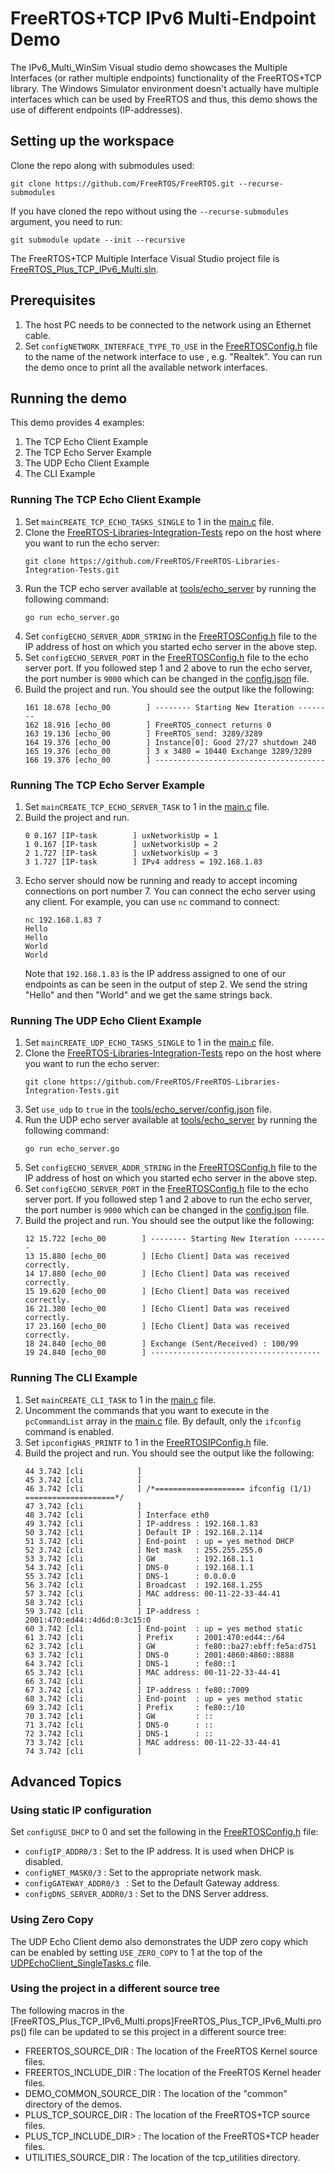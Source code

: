 # FreeRTOS+TCP IPv6 Multi-Endpoint Demo

The IPv6_Multi_WinSim Visual studio demo showcases the Multiple Interfaces (or
rather multiple endpoints) functionality of the FreeRTOS+TCP library.
The Windows Simulator environment doesn't actually have multiple
interfaces which can be used by FreeRTOS and thus, this demo shows
the use of different endpoints (IP-addresses).

## Setting up the workspace

Clone the repo along with submodules used:

```
git clone https://github.com/FreeRTOS/FreeRTOS.git --recurse-submodules
```

If you have cloned the repo without using the `--recurse-submodules`
argument, you need to run:

```
git submodule update --init --recursive
```

The FreeRTOS+TCP Multiple Interface Visual Studio project file is
[FreeRTOS_Plus_TCP_IPv6_Multi.sln](FreeRTOS_Plus_TCP_IPv6_Multi.sln).


## Prerequisites

1. The host PC needs to be connected to the network using an Ethernet cable.
2. Set `configNETWORK_INTERFACE_TYPE_TO_USE` in the [FreeRTOSConfig.h](FreeRTOSConfig.h)
   file to the name of the network interface to use , e.g. "Realtek". You can run the
   demo once to print all the available network interfaces.

## Running the demo

This demo provides 4 examples:
1. The TCP Echo Client Example
2. The TCP Echo Server Example
3. The UDP Echo Client Example
4. The CLI Example

### Running The TCP Echo Client Example
1. Set `mainCREATE_TCP_ECHO_TASKS_SINGLE` to 1 in the [main.c](main.c) file.
1. Clone the [FreeRTOS-Libraries-Integration-Tests](https://github.com/FreeRTOS/FreeRTOS-Libraries-Integration-Tests/tree/main)
   repo on the host where you want to run the echo server:
   ```
   git clone https://github.com/FreeRTOS/FreeRTOS-Libraries-Integration-Tests.git
   ```
1. Run the TCP echo server available at [tools/echo_server](https://github.com/FreeRTOS/FreeRTOS-Libraries-Integration-Tests/tree/main/tools/echo_server)
   by running the following command:
   ```
   go run echo_server.go
   ```
1. Set `configECHO_SERVER_ADDR_STRING` in the [FreeRTOSConfig.h](FreeRTOSConfig.h)
   file to the IP address of host on which you started echo server in the above
   step.
1. Set `configECHO_SERVER_PORT` in the [FreeRTOSConfig.h](FreeRTOSConfig.h)
   file to the echo server port. If you followed step 1 and 2 above to run the
   echo server, the port number is `9000` which can be changed in the
   [config.json](https://github.com/FreeRTOS/FreeRTOS-Libraries-Integration-Tests/blob/main/tools/echo_server/config.json#L5)
   file.
1. Build the project and run. You should see the output like the following:
   ```
   161 18.678 [echo_00        ] -------- Starting New Iteration --------
   162 18.916 [echo_00        ] FreeRTOS_connect returns 0
   163 19.136 [echo_00        ] FreeRTOS_send: 3289/3289
   164 19.376 [echo_00        ] Instance[0]: Good 27/27 shutdown 240
   165 19.376 [echo_00        ] 3 x 3480 = 10440 Exchange 3289/3289
   166 19.376 [echo_00        ] --------------------------------------
   ```

### Running The TCP Echo Server Example
1. Set `mainCREATE_TCP_ECHO_SERVER_TASK` to 1 in the [main.c](main.c) file.
1. Build the project and run.
   ```
   0 0.167 [IP-task        ] uxNetworkisUp = 1
   1 0.167 [IP-task        ] uxNetworkisUp = 2
   2 1.727 [IP-task        ] uxNetworkisUp = 3
   3 1.727 [IP-task        ] IPv4 address = 192.168.1.83
   ```
1. Echo server should now be running and ready to accept incoming connections
   on port number 7. You can connect the echo server using any client. For example,
   you can use `nc` command to connect:
   ```
   nc 192.168.1.83 7
   Hello
   Hello
   World
   World
   ```
   Note that `192.168.1.83` is the IP address assigned to one of our endpoints as
   can be seen in the output of step 2. We send the string "Hello" and then "World"
   and we get the same strings back.

### Running The UDP Echo Client Example
1. Set `mainCREATE_UDP_ECHO_TASKS_SINGLE` to 1 in the [main.c](main.c) file.
1. Clone the [FreeRTOS-Libraries-Integration-Tests](https://github.com/FreeRTOS/FreeRTOS-Libraries-Integration-Tests/tree/main)
   repo on the host where you want to run the echo server:
   ```
   git clone https://github.com/FreeRTOS/FreeRTOS-Libraries-Integration-Tests.git
   ```
1. Set `use_udp` to `true` in the
   [tools/echo_server/config.json](https://github.com/FreeRTOS/FreeRTOS-Libraries-Integration-Tests/blob/main/tools/echo_server/config.json) file.
1. Run the UDP echo server available at [tools/echo_server](https://github.com/FreeRTOS/FreeRTOS-Libraries-Integration-Tests/tree/main/tools/echo_server)
   by running the following command:
   ```
   go run echo_server.go
   ```
1. Set `configECHO_SERVER_ADDR_STRING` in the [FreeRTOSConfig.h](FreeRTOSConfig.h)
   file to the IP address of host on which you started echo server in the above
   step.
1. Set `configECHO_SERVER_PORT` in the [FreeRTOSConfig.h](FreeRTOSConfig.h)
   file to the echo server port. If you followed step 1 and 2 above to run the
   echo server, the port number is `9000` which can be changed in the
   [config.json](https://github.com/FreeRTOS/FreeRTOS-Libraries-Integration-Tests/blob/main/tools/echo_server/config.json#L5)
   file.
1. Build the project and run. You should see the output like the following:
   ```
   12 15.722 [echo_00        ] -------- Starting New Iteration --------
   13 15.880 [echo_00        ] [Echo Client] Data was received correctly.
   14 17.880 [echo_00        ] [Echo Client] Data was received correctly.
   15 19.620 [echo_00        ] [Echo Client] Data was received correctly.
   16 21.380 [echo_00        ] [Echo Client] Data was received correctly.
   17 23.160 [echo_00        ] [Echo Client] Data was received correctly.
   18 24.840 [echo_00        ] Exchange (Sent/Received) : 100/99
   19 24.840 [echo_00        ] --------------------------------------
   ```

### Running The CLI Example
1. Set `mainCREATE_CLI_TASK` to 1 in the [main.c](main.c) file.
1. Uncomment the commands that you want to execute in the
   `pcCommandList` array in the [main.c](main.c) file. By default,
   only the `ifconfig` command is enabled.
1. Set `ipconfigHAS_PRINTF` to 1 in the [FreeRTOSIPConfig.h](FreeRTOSIPConfig.h)
   file.
1. Build the project and run. You should see the output like the following:
   ```
   44 3.742 [cli            ]
   45 3.742 [cli            ]
   46 3.742 [cli            ] /*==================== ifconfig (1/1) ====================*/
   47 3.742 [cli            ]
   48 3.742 [cli            ] Interface eth0
   49 3.742 [cli            ] IP-address : 192.168.1.83
   50 3.742 [cli            ] Default IP : 192.168.2.114
   51 3.742 [cli            ] End-point  : up = yes method DHCP
   52 3.742 [cli            ] Net mask   : 255.255.255.0
   53 3.742 [cli            ] GW         : 192.168.1.1
   54 3.742 [cli            ] DNS-0      : 192.168.1.1
   55 3.742 [cli            ] DNS-1      : 0.0.0.0
   56 3.742 [cli            ] Broadcast  : 192.168.1.255
   57 3.742 [cli            ] MAC address: 00-11-22-33-44-41
   58 3.742 [cli            ]
   59 3.742 [cli            ] IP-address : 2001:470:ed44::4d6d:0:3c15:0
   60 3.742 [cli            ] End-point  : up = yes method static
   61 3.742 [cli            ] Prefix     : 2001:470:ed44::/64
   62 3.742 [cli            ] GW         : fe80::ba27:ebff:fe5a:d751
   63 3.742 [cli            ] DNS-0      : 2001:4860:4860::8888
   64 3.742 [cli            ] DNS-1      : fe80::1
   65 3.742 [cli            ] MAC address: 00-11-22-33-44-41
   66 3.742 [cli            ]
   67 3.742 [cli            ] IP-address : fe80::7009
   68 3.742 [cli            ] End-point  : up = yes method static
   69 3.742 [cli            ] Prefix     : fe80::/10
   70 3.742 [cli            ] GW         : ::
   71 3.742 [cli            ] DNS-0      : ::
   72 3.742 [cli            ] DNS-1      : ::
   73 3.742 [cli            ] MAC address: 00-11-22-33-44-41
   74 3.742 [cli            ]
   ```

## Advanced Topics

### Using static IP configuration

Set `configUSE_DHCP` to 0 and set the following in the
[FreeRTOSConfig.h](FreeRTOSConfig.h) file:

* `configIP_ADDR0/3`         : Set to the IP address. It is used when DHCP is disabled.
* `configNET_MASK0/3`        : Set to the appropriate network mask.
* `configGATEWAY_ADDR0/3 `   : Set to the Default Gateway address.
* `configDNS_SERVER_ADDR0/3` : Set to the DNS Server address.

### Using Zero Copy
The UDP Echo Client demo also demonstrates the UDP zero copy which can be enabled
by setting `USE_ZERO_COPY` to 1 at the top of the
[UDPEchoClient_SingleTasks.c](UDPEchoClient_SingleTasks.c) file.

### Using the project in a different source tree

The following macros in the [FreeRTOS_Plus_TCP_IPv6_Multi.props]FreeRTOS_Plus_TCP_IPv6_Multi.props()
file can be updated to se this project in a different source tree:

* FREERTOS_SOURCE_DIR    : The location of the FreeRTOS Kernel source files.
* FREERTOS_INCLUDE_DIR   : The location of the FreeRTOS Kernel header files.
* DEMO_COMMON_SOURCE_DIR : The location of the "common" directory of the demos.
* PLUS_TCP_SOURCE_DIR    : The location of the FreeRTOS+TCP source files.
* PLUS_TCP_INCLUDE_DIR>  : The location of the FreeRTOS+TCP header files.
* UTILITIES_SOURCE_DIR   : The location of the tcp_utilities directory.
